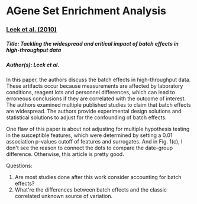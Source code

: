 # AGene Set Enrichment Analysis

### [Leek et al. (2010)](https://doi.org/10.1038/nrg2825)

##### Title: Tackling the widespread and critical impact of batch effects in high-throughput data

##### Author(s): Leek et al.

In this paper, the authors discuss the batch effects in high-throughput data. These artifacts occur because measurements are affected by laboratory conditions, reagent lots and personnel differences, which can lead to erroneous conclusions if they are correlated with the outcome of interest. The authors examined multiple published studies to claim that batch effects are widespread. The authors provide experimental design solutions and statistical solutions to adjust for the confounding of batch effects.

One flaw of this paper is about not adjusting for multiple hypothesis testing in the susceptible features, which were determined by setting a 0.01 association p-values cutoff of features and surrogates. And in Fig. 1(c), I don't see the reason to connect the dots to compare the date-group difference. Otherwise, this article is pretty good. 

Questions:

1. Are most studies done after this work consider accounting for batch effects?
2. What're the differences between batch effects and the classic correlated unknown source of variation.